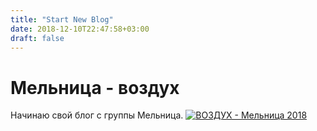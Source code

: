 ```yaml
---
title: "Start New Blog"
date: 2018-12-10T22:47:58+03:00
draft: false
---
```

# Мельница - воздух
Начинаю свой блог с группы Мельница.
[![ВОЗДУХ - Мельница 2018](http://img.youtube.com/vi/c72sl7pOWC8/0.jpg)](http://www.youtube.com/watch?v=c72sl7pOWC8)




